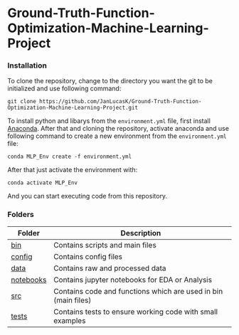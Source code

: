 # Ground-Truth-Function-Optimization-Machine-Learning-Project

### Installation

To clone the repository, change to the directory you want the git to be initialized and use following command:

```
git clone https://github.com/JanLucasK/Ground-Truth-Function-Optimization-Machine-Learning-Project.git
```

To install python and libarys from the `environment.yml` file, first install [Anaconda](https://docs.anaconda.com/free/anaconda/install/index.html). After that and cloning the repository, activate anaconda and use following command to create a new environment from the `environment.yml` file:

```
conda MLP_Env create -f environment.yml
```

After that just activate the environment with:

```
conda activate MLP_Env
```

And you can start executing code from this repository.


### Folders

|Folder|Description|
|---|---|
|[bin](https://github.com/JanLucasK/Ground-Truth-Function-Optimization-Machine-Learning-Project/tree/main/bin)|Contains scripts and main files|
|[config](https://github.com/JanLucasK/Ground-Truth-Function-Optimization-Machine-Learning-Project/tree/main/config)|Contains config files|
|[data](https://github.com/JanLucasK/Ground-Truth-Function-Optimization-Machine-Learning-Project/tree/main/data)|Contains raw and processed data|
|[notebooks](https://github.com/JanLucasK/Ground-Truth-Function-Optimization-Machine-Learning-Project/tree/main/notebooks)|Contains jupyter notebooks for EDA or Analysis|
|[src](https://github.com/JanLucasK/Ground-Truth-Function-Optimization-Machine-Learning-Project/tree/main/src)|Contains code and functions which are used in bin (main files)|
|[tests](https://github.com/JanLucasK/Ground-Truth-Function-Optimization-Machine-Learning-Project/tree/main/tests)|Contains tests to ensure working code with small examples|